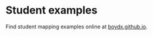 # Student examples

Find student mapping examples online at [boydx.github.io](https://boydx.github.io).
